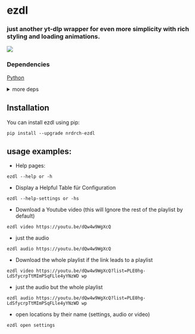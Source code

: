 # ezdl
### just another yt-dlp wrapper for even more simplicity with rich styling and loading animations.

![](https://i.imgur.com/HHTUNv5.png)

### Dependencies
[Python](https://www.python.org/downloads/)

<details>
<summary> 
more deps</summary> 

- pip dependencies (these will be installed automatically)
```python
toml, rich, yt-dlp
```
- install or upgrade the dependencies seperate from ezdl
```python
pip install --upgarde toml rich yt-dlp
```


</details>

## Installation

You can install ezdl using pip:

```pwsh
pip install --upgrade nrdrch-ezdl
```

## usage examples:
- Help pages:
```pwsh
ezdl --help or -h
```
- Display a Helpful Table für Configuration

```pwsh
ezdl --help-settings or -hs
```
- Download a Youtube video (this will Ignore the rest of the playlist by default)
```pwsh
ezdl video https://youtu.be/dQw4w9WgXcQ
```
- just the audio
```pwsh
ezdl audio https://youtu.be/dQw4w9WgXcQ
```
- Download the whole playlist if the link leads to a playlist
```pwsh
ezdl video https://youtu.be/dQw4w9WgXcQ?list=PLE0hg-LdSfycrpTtMImPSqFLle4yYNzWD wp
```
- just the audio but the whole playlist
```pwsh
ezdl audio https://youtu.be/dQw4w9WgXcQ?list=PLE0hg-LdSfycrpTtMImPSqFLle4yYNzWD wp
```
- open locations by their name (settings, audio or video)
```pwsh
ezdl open settings
```

